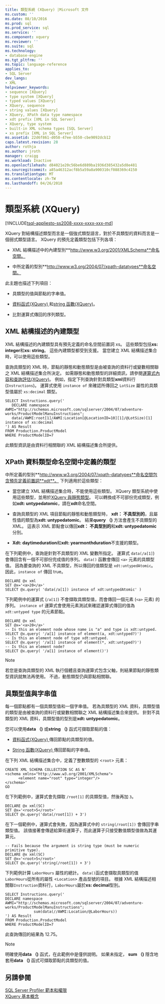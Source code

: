 ```yaml
---
title: 類型系統 (XQuery) |Microsoft 文件
ms.custom: ''
ms.date: 08/10/2016
ms.prod: sql
ms.prod_service: sql
ms.service: ''
ms.component: xquery
ms.reviewer: ''
ms.suite: sql
ms.technology:
- database-engine
ms.tgt_pltfrm: ''
ms.topic: language-reference
applies_to:
- SQL Server
dev_langs:
- XML
helpviewer_keywords:
- sequence [XQuery]
- type system [XQuery]
- typed values [XQuery]
- XQuery, sequence
- string values [XQuery]
- XQuery, XPath data type namespace
- xdt prefix [XML in SQL Server]
- XQuery, type system
- built-in XML schema types [SQL Server]
- xs prefix [XML in SQL Server]
ms.assetid: 22d6f861-d058-47ee-b550-cbe9092dcb12
caps.latest.revision: 28
author: rothja
ms.author: jroth
manager: craigg
ms.workload: Inactive
ms.openlocfilehash: d84021e20c56be6d889ba1936d385432a5d8e481
ms.sourcegitcommit: a85a46312acf8b5a59a8a900310cf088369c4150
ms.translationtype: MT
ms.contentlocale: zh-TW
ms.lasthandoff: 04/26/2018
---
```

# <a name="type-system-xquery"></a>類型系統 (XQuery)
[!INCLUDE[tsql-appliesto-ss2008-xxxx-xxxx-xxx-md](../includes/tsql-appliesto-ss2008-xxxx-xxxx-xxx-md.md)]

  XQuery 對結構描述類型而言是一個強式類型語言，對於不具類型的資料而言是一個弱式類型語言。 XQuery 的預先定義類型包括下列各項：  
  
-   XML 結構描述中的內建型別**http://www.w3.org/2001/XMLSchema**命名空間。  
  
-   中所定義的型別**http://www.w3.org/2004/07/xpath-datatypes**命名空間。  
  
 此主題也描述下列項目：  
  
-   具類型的值與節點的字串值。  
  
-   [資料函式&#40;XQuery&#41; ](../xquery/data-accessor-functions-data-xquery.md)和[string 函數&#40;XQuery&#41;](../xquery/data-accessor-functions-string-xquery.md)。  
  
-   比對運算式傳回的序列類型。  
  
## <a name="built-in-types-of-xml-schema"></a>XML 結構描述的內建類型  
 XML 結構描述的內建類型具有預先定義的命名空間前置詞 xs。 這些類型包括**xs: integer**和**xs: string**。 這些內建類型都受到支援。 當您建立 XML 結構描述集合時，可以使用這些類型。  
  
 查詢具類型的 XML 時，節點的靜態和動態類型是由被查詢的資料行或變數相關聯之 XML 結構描述集合所決定。 如需靜態和動態類型的詳細資訊，請參閱[運算式內容和查詢評估&#40;XQuery&#41;](../xquery/expression-context-and-query-evaluation-xquery.md)。 例如，指定下列查詢針對具類型**xml**資料行 (`Instructions`)。 運算式使用 `instance of` 來確認所傳回之 `LotSize` 屬性的具類型值屬於 `xs:decimal` 類型。  
  
```  
SELECT Instructions.query('  
   DECLARE namespace AWMI="http://schemas.microsoft.com/sqlserver/2004/07/adventure-works/ProductModelManuInstructions";  
   data(/AWMI:root[1]/AWMI:Location[@LocationID=10][1]/@LotSize)[1] instance of xs:decimal  
') AS Result  
FROM Production.ProductModel  
WHERE ProductModelID=7  
```  
  
 此類型資訊是由資料行相關聯的 XML 結構描述集合所提供。  
  
## <a name="types-defined-in-xpath-data-types-namespace"></a>XPath 資料類型命名空間中定義的類型  
 中所定義的型別**http://www.w3.org/2004/07/xpath-datatypes**命名空間包含預先定義前置詞**xdt**。 下列適用於這些類型：  
  
-   當您建立 XML 結構描述集合時，不能使用這些類型。 XQuery 類型系統中使用這些類型，並用於[XQuery 與靜態類型](../xquery/xquery-and-static-typing.md)。 可以轉換成不可部份完成類型，例如**xdt: untypedatomic**，請在**xdt**命名空間。  
  
-   查詢具類型的 XML 項目節點的靜態和動態類型時， **xdt： 不具型別的**，且屬性值的類型為**xdt: untypedatomic**。 結果**query （)** 方法會產生不具類型的 XML。 這表示 XML 節點會以傳回**xdt： 不具型別的**和**xdt: untypedatomic**分別。  
  
-   **Xdt: daytimeduration**和**xdt: yearmonthduration**不支援的類型。  
  
 在下列範例中，查詢是針對不具類型的 XML 變數所指定。 運算式 `data(/a[1]`) 會傳回含有一個不可部份完成值的序列。 `data()` 函數會傳回 `<a>` 元素的具類型值。 因為要查詢的 XML 不具類型，所以傳回的值類型是 `xdt:untypedAtomic`。 因此，`instance of` 傳回 true。  
  
```  
DECLARE @x xml  
SET @x='<a>20</a>'  
SELECT @x.query( 'data(/a[1]) instance of xdt:untypedAtomic' )  
```  
  
 下列範例中的運算式 (`/a[1]`) 不會擷取具類型值，而會傳回一個元素 (`<a>` 元素) 的序列。 `instance of` 運算式會使用元素測試來確認運算式傳回的值為 `xdt:untyped type` 的元素節點。  
  
```  
DECLARE @x xml  
SET @x='<a>20</a>'  
-- Is this an element node whose name is "a" and type is xdt:untyped.  
SELECT @x.query( '/a[1] instance of element(a, xdt:untyped?)')  
-- Is this an element node of type xdt:untyped.  
SELECT @x.query( '/a[1] instance of element(*, xdt:untyped?)')  
-- Is this an element node?  
SELECT @x.query( '/a[1] instance of element()')  
```  
  
> [!NOTE]  
>  若您是查詢具類型的 XML 執行個體且查詢運算式包含父軸，則結果節點的靜態類型資訊就無法再使用。 不過，動態類型仍與節點相關聯。  
  
## <a name="typed-value-vs-string-value"></a>具類型值與字串值  
 每一個節點都有一個具類型值和一個字串值。 若為具類型的 XML 資料，具類型值的類型是由被查詢的資料行或變數相關聯之 XML 結構描述集合來提供。 針對不具類型的 XML 資料，具類型值的型別是**xdt: untypedatomic**。  
  
 您可以使用**data （)** 或**string （)** 函式可擷取節點的值：  
  
-   [資料函式&#40;XQuery&#41; ](../xquery/data-accessor-functions-data-xquery.md)傳回節點的具類型的值。  
  
-   [String 函數&#40;XQuery&#41; ](../xquery/data-accessor-functions-string-xquery.md)傳回節點的字串值。  
  
 在下列 XML 結構描述集合中，定義了整數類型的 <`root`> 元素：  
  
```  
CREATE XML SCHEMA COLLECTION SC AS N'  
<schema xmlns="http://www.w3.org/2001/XMLSchema">  
      <element name="root" type="integer"/>  
</schema>'  
GO  
```  
  
 在下列範例中，運算式會先擷取 `/root[1]` 的具類型值，然後再加 `3`。  
  
```  
DECLARE @x xml(SC)  
SET @x='<root>5</root>'  
SELECT @x.query('data(/root[1]) + 3')  
```  
  
 在下一個範例中，運算式會失敗，因為運算式中的 `string(/root[1])` 會傳回字串類型值。 該值接著會傳遞給算術運算子，而此運算子只接受數值類型值做為其運算元。  
  
```  
-- Fails because the argument is string type (must be numeric primitive type).  
DECLARE @x xml(SC)  
SET @x='<root>5</root>'  
SELECT @x.query('string(/root[1]) + 3')  
```  
  
 下列範例計算 `LaborHours` 屬性的總計。 `data()`函式會擷取具類型的值`LaborHours`從所有的屬性 <`Location`> 產品型號的項目。 根據 XML 結構描述相關聯`Instruction`資料行，`LaborHours`屬於**xs: decimal**型別。  
  
```  
SELECT Instructions.query('   
DECLARE namespace AWMI="http://schemas.microsoft.com/sqlserver/2004/07/adventure-works/ProductModelManuInstructions";   
             sum(data(//AWMI:Location/@LaborHours))   
') AS Result   
FROM Production.ProductModel   
WHERE ProductModelID=7  
```  
  
 此查詢傳回的結果為 12.75。  
  
> [!NOTE]  
>  明確使用**data （)** 函式，在此範例中是僅供說明。 如果未指定， **sum （)** 隱含地套用**data （)** 函式可擷取節點的具類型的值。  
  
## <a name="see-also"></a>另請參閱  
 [SQL Server Profiler 範本和權限](../tools/sql-server-profiler/sql-server-profiler-templates-and-permissions.md)   
 [XQuery 基本概念](../xquery/xquery-basics.md)  
  
  
